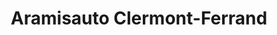 ---
title: "Aramisauto Clermont-Ferrand"
url: /clermont-ferrand/aramisauto-clermont-ferrand/
shop: Autohaus
---